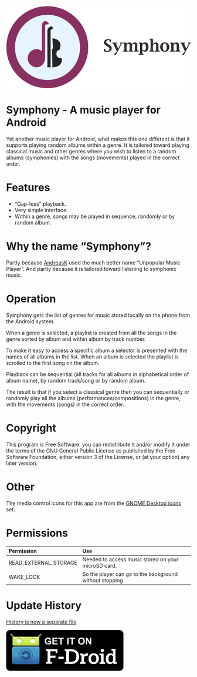 <img src="fastlane/metadata/android/en/images/featureGraphic.png"/>

Symphony - A music player for Android
=====================================
Yet another music player for Android, what makes this one different is that it supports playing random albums within a genre. It is tailored toward playing classical music and other genres where you wish to listen to a random albums (symphonies) with the songs (movements) played in the correct order.

Features
========
- “Gap-less” playback.
- Very simple interface.
- Within a genre, songs may be played in sequence, randomly or by random album.

Why the name “Symphony”?
========================
Partly because [AndreasK](https://f-droid.org/packages/de.kromke.andreas.unpopmusicplayerfree/) used the much better name “Unpopular Music Player”. And partly because it is tailored toward listening to symphonic music.

Operation
=========
Symphony gets the list of genres for music stored locally on the phone from the Android system.

When a genre is selected, a playlist is created from all the songs in the genre sorted by album and within album by track number.

To make it easy to access a specific album a selector is presented with the names of all albums in the list. When an album is selected the playlist is scrolled to the first song on the album.

Playback can be sequential (all tracks for all albums in alphabetical order of album name), by random track/song or by random album.

The result is that if you select a classical genre then you can sequentially or randomly play all the albums (performances/compositions) in the genre, with the movements (songs) in the correct order.

Copyright
=========
This program is Free Software: you can redistribute it and/or modify it under the terms of the GNU General Public License as published by the Free Software Foundation, either version 3 of the License, or (at your option) any later version.

Other
=====
The media control icons for this app are from the [GNOME Desktop icons](https://commons.wikimedia.org/wiki/GNOME_Desktop_icons) set.

Permissions
===========
|Permission|Use|
|:----------|:---|
READ_EXTERNAL_STORAGE|Needed to access music stored on your microSD card.
WAKE_LOCK|So the player can go to the background without stopping

Update History
==============
[History is now a separate file](CHANGELOG.md)

[![Get it on F-Droid](get_it_on_f-droid.png?raw=true)](https://f-droid.org/packages/org.fitchfamily.android.symphony/)
